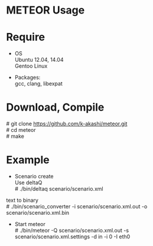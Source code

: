 # METEOR Usage

# Require

* OS  
Ubuntu 12.04, 14.04  
Gentoo Linux  

* Packages:  
gcc, clang, libexpat

# Download, Compile 
\# git clone https://github.com/k-akashi/meteor.git  
\# cd meteor  
\# make  

# Example

* Scenario create  
Use deltaQ  
\# ./bin/deltaq scenario/scenario.xml

text to binary  
\# ./bin/scenario\_converter -i scenario/scenario.xml.out -o scenario/scenario.xml.bin

* Start meteor  
\# ./bin/meteor -Q scenario/scenario.xml.out -s scenario/scenario.xml.settings -d in -i 0 -I eth0 

